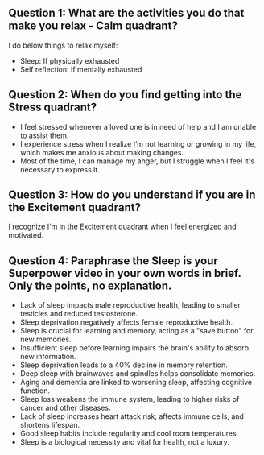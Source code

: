 ## Question 1: What are the activities you do that make you relax - Calm quadrant?

I do below things to relax myself:

- Sleep: If physically exhausted
- Self reflection: If mentally exhausted

## Question 2: When do you find getting into the Stress quadrant?

- I feel stressed whenever a loved one is in need of help and I am unable to assist them.
- I experience stress when I realize I’m not learning or growing in my life, which makes me anxious about making changes.
- Most of the time, I can manage my anger, but I struggle when I feel it's necessary to express it.

## Question 3: How do you understand if you are in the Excitement quadrant?

I recognize I'm in the Excitement quadrant when I feel energized and motivated.

## Question 4: Paraphrase the Sleep is your Superpower video in your own words in brief. Only the points, no explanation.

- Lack of sleep impacts male reproductive health, leading to smaller testicles and reduced testosterone.
- Sleep deprivation negatively affects female reproductive health.
- Sleep is crucial for learning and memory, acting as a "save button" for new memories.
- Insufficient sleep before learning impairs the brain's ability to absorb new information.
- Sleep deprivation leads to a 40% decline in memory retention.
- Deep sleep with brainwaves and spindles helps consolidate memories.
- Aging and dementia are linked to worsening sleep, affecting cognitive function.
- Sleep loss weakens the immune system, leading to higher risks of cancer and other diseases.
- Lack of sleep increases heart attack risk, affects immune cells, and shortens lifespan.
- Good sleep habits include regularity and cool room temperatures.
- Sleep is a biological necessity and vital for health, not a luxury.
